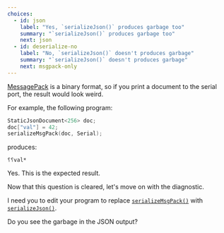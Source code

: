 ```yaml
---
choices:
  - id: json
    label: "Yes, `serializeJson()` produces garbage too"
    summary: "`serializeJson()` produces garbage too"
    next: json
  - id: deserialize-no
    label: "No, `serializeJson()` doesn't produces garbage"
    summary: "`serializeJson()` doesn't produces garbage"
    next: msgpack-only
---
```


[MessagePack](https://msgpack.org/) is a binary format, so if you print a document to the serial port, the result would look weird.

For example, the following program:

```c++
StaticJsonDocument<256> doc;
doc["val"] = 42;
serializeMsgPack(doc, Serial);
```

produces:

```text
⸮⸮val*
```

Yes. This is the expected result.

Now that this question is cleared, let's move on with the diagnostic.

I need you to edit your program to replace [`serializeMsgPack()`](/v6/api/msgpack/serializemsgpack/) with [`serializeJson()`](/v6/api/json/serializejson/).

Do you see the garbage in the JSON output?